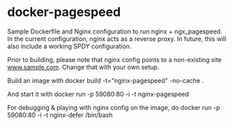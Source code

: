 docker-pagespeed
================

Sample Dockerfile and Nginx configuration to run nginx + ngx_pagespeed. In the
current configuration, nginx acts as a reverse proxy. In future, this will also include
a working SPDY configuration.

Prior to building, please note that nginx config points to a non-existing site www.sample.com.
Change that with your own setup.

Build an image with
    docker build -t="nginx-pagespeed" -no-cache .

And start it with
    docker run -p 59080:80 -i -t nginx-pagespeed

For debugging & playing with nginx config on the image, do
    docker run -p 59080:80 -i -t nginx-defer /bin/bash
